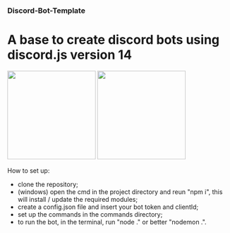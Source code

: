 ### Discord-Bot-Template
# A base to create discord bots using discord.js version 14

<p float="left">
  <img src='https://raw.github.com/voodootikigod/logo.js/master/specific-uses/badge_js-strict.png' width='200' />
  <img src="https://brandlogos.net/wp-content/uploads/2021/11/discord-logo-512x512.png"' width="200" /> 
</p>



How to set up:

- clone the repository;
- (windows) open the cmd in the project directory and reun "npm i", this will install / update the required modules;
- create a config.json file and insert your bot token and clientId;
- set up the commands in the commands directory;
- to run the bot, in the terminal, run "node ." or better "nodemon .".
